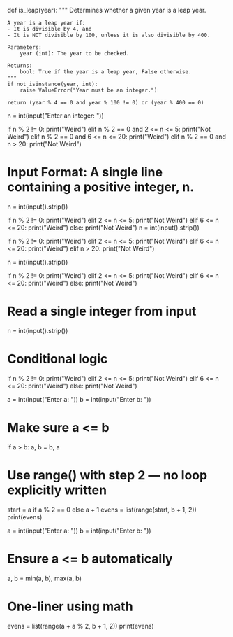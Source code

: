 def is_leap(year):
    """
    Determines whether a given year is a leap year.

    A year is a leap year if:
    - It is divisible by 4, and
    - It is NOT divisible by 100, unless it is also divisible by 400.

    Parameters:
        year (int): The year to be checked.

    Returns:
        bool: True if the year is a leap year, False otherwise.
    """
    if not isinstance(year, int):
        raise ValueError("Year must be an integer.")

    return (year % 4 == 0 and year % 100 != 0) or (year % 400 == 0)


n = int(input("Enter an integer: "))

if n % 2 != 0:
    print("Weird")
elif n % 2 == 0 and 2 <= n <= 5:
    print("Not Weird")
elif n % 2 == 0 and 6 <= n <= 20:
    print("Weird")
elif n % 2 == 0 and n > 20:
    print("Not Weird")

# Input Format: A single line containing a positive integer, n.
n = int(input().strip())

if n % 2 != 0:
    print("Weird")
elif 2 <= n <= 5:
    print("Not Weird")
elif 6 <= n <= 20:
    print("Weird")
else:
    print("Not Weird")
n = int(input().strip())

if n % 2 != 0:
    print("Weird")
elif 2 <= n <= 5:
    print("Not Weird")
elif 6 <= n <= 20:
    print("Weird")
elif n > 20:
    print("Not Weird")

n = int(input().strip())

if n % 2 != 0:
    print("Weird")
elif 2 <= n <= 5:
    print("Not Weird")
elif 6 <= n <= 20:
    print("Weird")
else:
    print("Not Weird")


# Read a single integer from input
n = int(input().strip())

# Conditional logic
if n % 2 != 0:
    print("Weird")
elif 2 <= n <= 5:
    print("Not Weird")
elif 6 <= n <= 20:
    print("Weird")
else:
    print("Not Weird")

a = int(input("Enter a: "))
b = int(input("Enter b: "))

# Make sure a <= b
if a > b:
    a, b = b, a

# Use range() with step 2 — no loop explicitly written
start = a if a % 2 == 0 else a + 1
evens = list(range(start, b + 1, 2))
print(evens)


a = int(input("Enter a: "))
b = int(input("Enter b: "))

# Ensure a <= b automatically
a, b = min(a, b), max(a, b)

# One-liner using math
evens = list(range(a + a % 2, b + 1, 2))
print(evens)



